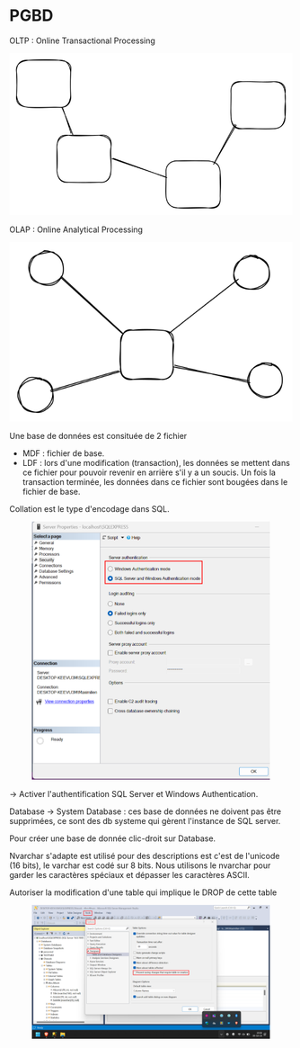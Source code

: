 # PGBD

OLTP : Online Transactional Processing

<img src="../../.gitbook/assets/file.excalidraw.svg" alt="" class="gitbook-drawing">

OLAP : Online Analytical Processing

<img src="../../.gitbook/assets/file.excalidraw (1).svg" alt="" class="gitbook-drawing">

Une base de données est consituée de 2 fichier

* MDF : fichier de base.
* LDF : lors d'une modification (transaction), les données se mettent dans ce fichier pour pouvoir revenir en arrière s'il y a un soucis. Un fois la transaction terminée, les données dans ce fichier sont bougées dans le fichier de base.

Collation est le type d'encodage dans SQL.

<figure><img src="../../.gitbook/assets/image.png" alt=""><figcaption></figcaption></figure>

\-> Activer l'authentification SQL Server et Windows Authentication.

Database -> System Database : ces base de données ne doivent pas être supprimées, ce sont des db systeme qui gèrent l'instance de SQL server.

Pour créer une base de donnée clic-droit sur Database.

Nvarchar s'adapte est utilisé pour des descriptions est c'est de l'unicode (16 bits), le varchar est codé sur 8 bits. Nous utilisons le nvarchar pour garder les caractères spéciaux et dépasser les caractères ASCII.

Autoriser la modification d'une table qui implique le DROP de cette table

<figure><img src="../../.gitbook/assets/image (1).png" alt=""><figcaption></figcaption></figure>
